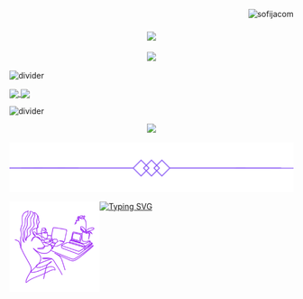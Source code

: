 
<p align="right"> <img src="https://komarev.com/ghpvc/?username=sofijacom&label=Profile%20views&color=blueviolet&size=24&style=flat" alt="sofijacom" /> </p>

<h3 align="center">
  <img src="https://readme-typing-svg.herokuapp.com/?font=Righteous&color=7D3ACC&size=35&center=true&vCenter=true&width=1600&height=70&duration=4000&lines=Hello+There!+I'm+Sofiya+" />
</h3>


<p align="center">
  
  <img src="https://github.com/sofijacom/sofijacom/assets/107557749/c4abfbc2-02d4-4a79-a75f-24e948bf83ee" />
  
</p>

![divider](https://github.com/sofijacom/sofijacom/assets/107557749/7440f266-bfb2-4f41-b219-bcda799be1e9)
   

<a href="https://github.com/anuraghazra/github-readme-stats">
  <img height=165 align="center" src="https://github-readme-stats.vercel.app/api?username=sofijacom&theme=jolly&count_private=true&show_icons=true" />
</a>
<a href="https://github.com/anuraghazra/github-readme-stats">
  <img height=165 align="center" src="https://github-readme-stats.vercel.app/api/top-langs/?username=sofijacom&layout=compact&theme=jolly&langs_count=6&hide=html)](https://github.com/anuraghazra/github-readme-stats"&card_width=200 />
</a>

![divider](https://github.com/sofijacom/sofijacom/assets/107557749/8906b032-df97-414e-a422-12cd76bfd111) 

<p align="center">  
  <img height=165 src="http://github-profile-summary-cards.vercel.app/api/cards/profile-details?username=sofijacom&theme=transparent&langs_count" />
</p>

<p align="center"><img src="https://github.com/sofijacom/sofijacom/blob/main/icons_line/undefined%20-%20Imgur.png" width=600px></p>

<img align='left' src="https://github.com/sofijacom/sofijacom/blob/main/readme.png" width="160">

<p align="center"> 
  
  [![Typing SVG](https://readme-typing-svg.herokuapp.com?font=Roboto+Slab&color=%237E3ACE&size=30&center=true&vCenter=true&width=450&lines=Thank+you+for+visiting+!+❤+❤+❤)](https://git.io/typing-svg)
  
</p> 

<!--
**sofijacom/sofijacom** is a ✨ _special_ ✨ repository because its `README.md` (this file) appears on your GitHub profile.

Here are some ideas to get you started:

- 🔭 I’m currently working on ...
- 🌱 I’m currently learning ...
- 👯 I’m looking to collaborate on ...
- 🤔 I’m looking for help with ...
- 💬 Ask me about ...
- 📫 How to reach me: ...
- 😄 Pronouns: ...
- ⚡ Fun fact: ...
- ✨ https://git.io/typing-svg ...

- [![](https://github-readme-stats.vercel.app/api/top-langs/?username=sofijacom&layout=compact&count_private=true&show_icons=true&theme=jolly&hide_border=true)](https://github.com/pojokcodeid) ...

- [![](https://github-readme-stats.vercel.app/api/top-langs/?username=pojokcodeid&layout=compact&count_private=true&show_icons=true&theme=transparent&hide_border=true)](https://github.com/pojokcodeid) ...
-->
